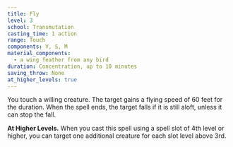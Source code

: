 ```yaml
---
title: Fly
level: 3
school: Transmutation
casting_time: 1 action
range: Touch
components: V, S, M
material_components:
  - a wing feather from any bird
duration: Concentration, up to 10 minutes
saving_throw: None
at_higher_levels: true
---
```


You touch a willing creature. The target gains a flying speed of 60 feet for the duration. When the spell ends, the target falls if it is still aloft, unless it can stop the fall.

**At Higher Levels.** When you cast this spell using a spell slot of 4th level or higher, you can target one additional creature for each slot level above 3rd.
